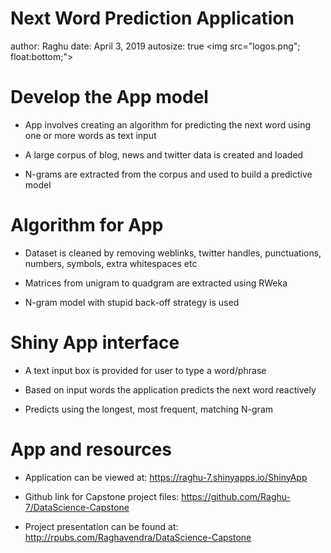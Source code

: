 Next Word Prediction Application
========================================================
author: Raghu
date: April 3, 2019
autosize: true
<img src="logos.png"; float:bottom;"> 

Develop the App model
========================================================

- App involves creating an algorithm for predicting the next word using one or more words as text input

- A large corpus of blog, news and twitter data is created and loaded 

- N-grams are extracted from the corpus and used to build a predictive model 

Algorithm for App
========================================================

- Dataset is cleaned by removing weblinks, twitter handles, punctuations, numbers, symbols, extra whitespaces etc

- Matrices from unigram to quadgram are extracted using RWeka 

- N-gram model with stupid back-off strategy is used

Shiny App interface
========================================================

- A text input box is provided for user to type a word/phrase

- Based on input words the application predicts the next word reactively

- Predicts using the longest, most frequent, matching N-gram

App and resources
========================================================

- Application can be viewed at: https://raghu-7.shinyapps.io/ShinyApp

- Github link for Capstone project files: https://github.com/Raghu-7/DataScience-Capstone

- Project presentation can be found at: http://rpubs.com/Raghavendra/DataScience-Capstone
